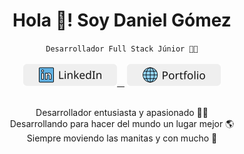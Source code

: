 <div align="center">
  <h1>Hola 👋! Soy Daniel Gómez</h1>
  <code>Desarrollador Full Stack Júnior 🧑‍💻</code>
  <br/>
  <br/>
  <div>
    <a href="https://linkedin.com/in/fdaniel-gomez"><img src="./assets/linkedin.png">&nbsp;&nbsp;&nbsp;</a>
    <a href="https://danieldev.tech"><img src="./assets/portfolio.png"></a>
  </div>
</div>
<br/>
<p align="center">
  Desarrollador entusiasta y apasionado 🧑‍💻<br/>
  Desarrollando para hacer del mundo un lugar mejor 🌎<br/>
  Siempre moviendo las manitas y con mucho 🧡
</p>
